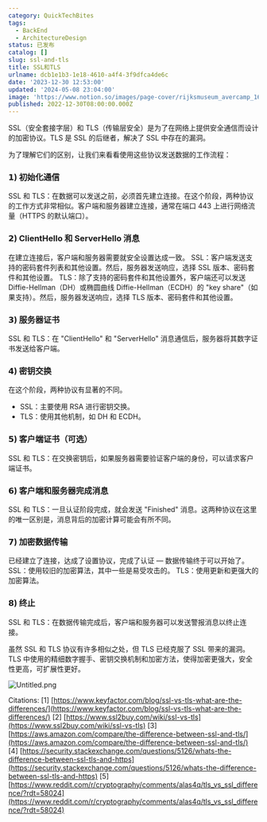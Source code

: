 ```yaml
---
category: QuickTechBites
tags:
  - BackEnd
  - ArchitectureDesign
status: 已发布
catalog: []
slug: ssl-and-tls
title: SSL和TLS
urlname: dcb1e1b3-1e18-4610-a4f4-3f9dfca4de6c
date: '2023-12-30 12:53:00'
updated: '2024-05-08 23:04:00'
image: 'https://www.notion.so/images/page-cover/rijksmuseum_avercamp_1620.jpg'
published: 2022-12-30T08:00:00.000Z
---
```


SSL（安全套接字层）和 TLS（传输层安全）是为了在网络上提供安全通信而设计的加密协议。TLS 是 SSL 的后继者，解决了 SSL 中存在的漏洞。


为了理解它们的区别，让我们来看看使用这些协议发送数据的工作流程：


### 𝟭) 初始化通信


SSL 和 TLS：在数据可以发送之前，必须首先建立连接。在这个阶段，两种协议的工作方式非常相似。客户端和服务器建立连接，通常在端口 443 上进行网络流量（HTTPS 的默认端口）。


### 𝟮) ClientHello 和 ServerHello 消息


在建立连接后，客户端和服务器需要就安全设置达成一致。
SSL：客户端发送支持的密码套件列表和其他设置。然后，服务器发送响应，选择 SSL 版本、密码套件和其他设置。
TLS：除了支持的密码套件和其他设置外，客户端还可以发送 Diffie-Hellman（DH）或椭圆曲线 Diffie-Hellman（ECDH）的 "key share"（如果支持）。然后，服务器发送响应，选择 TLS 版本、密码套件和其他设置。


### 𝟯) 服务器证书


SSL 和 TLS：在 "ClientHello" 和 "ServerHello" 消息通信后，服务器将其数字证书发送给客户端。


### 𝟰) 密钥交换


在这个阶段，两种协议有显著的不同。
- SSL：主要使用 RSA 进行密钥交换。
- TLS：使用其他机制，如 DH 和 ECDH。


### 𝟱) 客户端证书（可选）


SSL 和 TLS：在交换密钥后，如果服务器需要验证客户端的身份，可以请求客户端证书。


### 𝟲) 客户端和服务器完成消息


SSL 和 TLS：一旦认证阶段完成，就会发送 "Finished" 消息。这两种协议在这里的唯一区别是，消息背后的加密计算可能会有所不同。


### 𝟳) 加密数据传输


已经建立了连接，达成了设置协议，完成了认证 — 数据传输终于可以开始了。
SSL：使用较旧的加密算法，其中一些是易受攻击的。
TLS：使用更新和更强大的加密算法。


### 𝟴) 终止


SSL 和 TLS：在数据传输完成后，客户端和服务器可以发送警报消息以终止连接。


虽然 SSL 和 TLS 协议有许多相似之处，但 TLS 已经克服了 SSL 带来的漏洞。TLS 中使用的精细数字握手、密钥交换机制和加密方法，使得加密更强大，安全性更高，可扩展性更好。


![Untitled.png](https://prod-files-secure.s3.us-west-2.amazonaws.com/5d24fe63-e567-4804-86f9-9fdc62e13082/8ff987c5-7f31-4b50-83f5-c69ee7578c4a/Untitled.png?X-Amz-Algorithm=AWS4-HMAC-SHA256&X-Amz-Content-Sha256=UNSIGNED-PAYLOAD&X-Amz-Credential=ASIAZI2LB46643V5LJS6%2F20250326%2Fus-west-2%2Fs3%2Faws4_request&X-Amz-Date=20250326T054027Z&X-Amz-Expires=3600&X-Amz-Security-Token=IQoJb3JpZ2luX2VjELz%2F%2F%2F%2F%2F%2F%2F%2F%2F%2FwEaCXVzLXdlc3QtMiJHMEUCIQDj89aXJqdMMwhXkExRe9mmHzgJqFI4otcC7QqIVAwdigIgKjmHIF9NJEsN1ph3KZ9ALGP3bTr%2BaOiDd5RmJaJthdUq%2FwMIJRAAGgw2Mzc0MjMxODM4MDUiDExjO8VWy4KyfrrDHircA5qvcisduf3CVy9LJTZOop0e9VC2ft2A0VRequpmsbiYiLd6SEVQoKaf9Rd8TPOmVF8lzaHNIwh3sJKDnEy%2FfpsQC6YhrtUrTr9o9rcigjMtkofMh%2F%2FjYv8uyGMnw5qI9caCrO6VpuBX6JmmBvoR%2BePwVl%2Be4Mq91crq6qEJF1FScdJrfLYL1j%2FwLeC2xWYt0qL4bqIIhMQskebdIttsJRaACVZ2jVk97pn%2Fcej2DOEK4lWu7oCPjRr2G2HR4NmvxPQg5Ck8n2a33nrNj%2F5ZRR%2FlMK1gY91hC9XtMOyIa65fVcdBqUuDr7%2Bl5R7fdBdMrZBhJK5ohVNK1xctphcMReP%2FqaTzIQL1oDh7keSiMbrcoq%2FVOVxKVBo%2Fhc5ntQt0UdpKBZHEG7Ziya1pkWtw79w3pczTqSpHOsMP7RewqKTczet07WHXe7wluQ1zdX3dQpmyYuK9eOulZp%2BFvQ%2BWtpEFTlTbO%2FZGb7GjRuT0N4ypygPGfveSgYzI8M1KwDPUxECWG6HtpkIxtZ9I8Ba7llCN8f3K46VqcgoJi5r5UacxUuYimlQVUhfQ5DAxrH8lYw%2BawOPOTKySWHRyPPdUejVaV50iMVu3dM733mG7g0zdpcnalkn7oTQk4hUiMNXnjb8GOqUBzHlH9AGsd75OUWcB43vENBz8hDAXqbIL2Jdfk9ju5GV2NeMGpzk2thgWHks8UZqlCoBoWfDWeZ8y%2BtnQQEOi%2BT%2Bh%2F3CbbfoN1ltTjlleruzKf%2FJpPya22R%2Fdes5LW%2F%2FUf82Jm6nvUFwKuQeHtZ%2FIFwg%2FmDYBy4%2Fx8F0Id6t%2Bjn8djnLA3I3czcxy6HcoUfvMt0AkaLzcAS9HKc9TFUepD5XXcsHd&X-Amz-Signature=05490bfba888019ee967720818391234dc4b269d30a0e594b7582efbb1d65f7e&X-Amz-SignedHeaders=host&x-id=GetObject)


Citations:
[1] [https://www.keyfactor.com/blog/ssl-vs-tls-what-are-the-differences/](https://www.keyfactor.com/blog/ssl-vs-tls-what-are-the-differences/)
[2] [https://www.ssl2buy.com/wiki/ssl-vs-tls](https://www.ssl2buy.com/wiki/ssl-vs-tls)
[3] [https://aws.amazon.com/compare/the-difference-between-ssl-and-tls/](https://aws.amazon.com/compare/the-difference-between-ssl-and-tls/)
[4] [https://security.stackexchange.com/questions/5126/whats-the-difference-between-ssl-tls-and-https](https://security.stackexchange.com/questions/5126/whats-the-difference-between-ssl-tls-and-https)
[5] [https://www.reddit.com/r/cryptography/comments/alas4q/tls_vs_ssl_difference/?rdt=58024](https://www.reddit.com/r/cryptography/comments/alas4q/tls_vs_ssl_difference/?rdt=58024)

